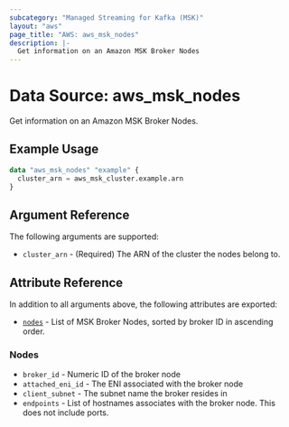 ```yaml
---
subcategory: "Managed Streaming for Kafka (MSK)"
layout: "aws"
page_title: "AWS: aws_msk_nodes"
description: |-
  Get information on an Amazon MSK Broker Nodes
---
```


# Data Source: aws_msk_nodes

Get information on an Amazon MSK Broker Nodes.

## Example Usage

```terraform
data "aws_msk_nodes" "example" {
  cluster_arn = aws_msk_cluster.example.arn
}
```

## Argument Reference

The following arguments are supported:

* `cluster_arn` - (Required) The ARN of the cluster the nodes belong to.

## Attribute Reference

In addition to all arguments above, the following attributes are exported:

* [`nodes`](#Nodes) - List of MSK Broker Nodes, sorted by broker ID in ascending order.

### Nodes
* `broker_id` - Numeric ID of the broker node
* `attached_eni_id` - The ENI associated with the broker node
* `client_subnet` - The subnet name the broker resides in
* `endpoints` - List of hostnames associates with the broker node. This does not include ports.